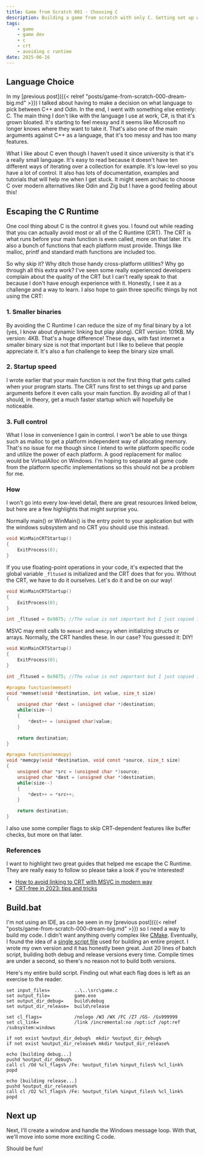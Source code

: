 ```yaml
---
title: Game from Scratch 001 - Choosing C
description: Building a game from scratch with only C. Getting set up with a build script.
tags:
    - game
    - game dev
    - c
    - crt
    - avoiding c runtime
date: 2025-06-16
---
```


## Language Choice
In my [previous post]({{< relref "posts/game-from-scratch-000-dream-big.md" >}}) I talked about having to make a decision on what language to pick between C++ and Odin. In the end, I went with something else entirely: C. The main thing I don't like with the language I use at work, C#, is that it's grown bloated. It's starting to feel messy and it seems like Microsoft no longer knows where they want to take it. That's also one of the main arguments against C++ as a language, that it's too messy and has too many features.

What I like about C even though I haven't used it since university is that it's a really small language. It's easy to read because it doesn't have ten different ways of iterating over a collection for example. It's low-level so you have a lot of control. It also has lots of documentation, examples and tutorials that will help me when I get stuck. It might seem archaic to choose C over modern alternatives like Odin and Zig but I have a good feeling about this!

## Escaping the C Runtime
One cool thing about C is the control it gives you. I found out while reading that you can actually avoid most or all of the C Runtime (CRT). The CRT is what runs before your main function is even called, more on that later. It's also a bunch of functions that each platform must provide. Things like malloc, printf and standard math functions are included too.

So why skip it? Why ditch those handy cross-platform utilities? Why go through all this extra work? I've seen some really experienced developers complain about the quality of the CRT but I can't really speak to that because I don't have enough experience with it. Honestly, I see it as a challenge and a way to learn. I also hope to gain three specific things by not using the CRT:

### 1. Smaller binaries
By avoiding the C Runtime I can reduce the size of my final binary by a lot (yes, I know about dynamic linking but play along). CRT version: 101KB. My version: 4KB. That's a huge difference! These days, with fast internet a smaller binary size is not that important but I like to believe that people appreciate it. It's also a fun challenge to keep the binary size small.

### 2. Startup speed
I wrote earlier that your main function is not the first thing that gets called when your program starts. The CRT runs first to set things up and parse arguments before it even calls your main function. By avoiding all of that I should, in theory, get a much faster startup which will hopefully be noticeable.

### 3. Full control
What I lose in convenience I gain in control. I won't be able to use things such as malloc to get a platform independent way of allocating memory. That's no issue for me though since I intend to write platform specific code and utilize the power of each platform. A good replacement for malloc would be VirtualAlloc on Windows. I'm hoping to separate all game code from the platform specific implementations so this should not be a problem for me.

### How
I won’t go into every low-level detail, there are great resources linked below, but here are a few highlights that might surprise you.

Normally main() or WinMain() is the entry point to your application but with the windows subsystem and no CRT you should use this instead.
```c
void WinMainCRTStartup() 
{
    ExitProcess(0);
}
```

If you use floating-point operations  in your code, it's expected that the global variable `_fltused` is initialized and the CRT does that for you. Without the CRT, we have to do it ourselves. Let's do it and be on our way!

```c
void WinMainCRTStartup() 
{
    ExitProcess(0);
}

int _fltused = 0x9875; //The value is not important but I just copied it from the CRT
```

MSVC may emit calls to `memset` and `memcpy` when initializing structs or arrays. Normally, the CRT handles these. In our case? You guessed it: DIY!


```c
void WinMainCRTStartup() 
{
    ExitProcess(0);
}

int _fltused = 0x9875; //The value is not important but I just copied it from the CRT

#pragma function(memset)
void *memset(void *destination, int value, size_t size)
{
    unsigned char *dest = (unsigned char *)destination;
    while(size--)
    {
        *dest++ = (unsigned char)value;
    }

    return destination;
}

#pragma function(memcpy)
void *memcpy(void *destination, void const *source, size_t size)
{
    unsigned char *src = (unsigned char *)source;
    unsigned char *dest = (unsigned char *)destination;
    while(size--)
    {
        *dest++ = *src++;
    }

    return destination;
}
```

I also use some compiler flags to skip CRT-dependent features like buffer checks, but more on that later.

### References
I want to highlight two great guides that helped me escape the C Runtime. They are really easy to follow so please take a look if you're interested!

- [How to avoid linking to CRT with MSVC in modern way](https://gist.github.com/mmozeiko/81e9c0253cc724638947a53b826888e9)
- [CRT-free in 2023: tips and tricks](https://nullprogram.com/blog/2023/02/15/)

## Build.bat
I'm not using an IDE, as can be seen in my [previous post]({{< relref "posts/game-from-scratch-000-dream-big.md" >}}) so I need a way to build my code. I didn't want anything overly complex like [CMake](https://cmake.org/). Eventually, I found the idea of a [single script file](https://github.com/EpicGamesExt/raddebugger/blob/master/build.bat) used for building an entire project. I wrote my own version and it has honestly been great. Just 20 lines of batch script, building both debug and release versions every time. Compile times are under a second, so there's no reason not to build both versions.

Here's my entire build script. Finding out what each flag does is left as an exercise to the reader.
```batch
set input_files=         ..\..\src\game.c
set output_file=         game.exe
set output_dir_debug=    build\debug
set output_dir_release=  build\release

set cl_flags=            /nologo /W3 /WX /FC /Z7 /GS- /Gs999999
set cl_link=             /link /incremental:no /opt:icf /opt:ref /subsystem:windows

if not exist %output_dir_debug%  mkdir %output_dir_debug%
if not exist %output_dir_release% mkdir %output_dir_release%

echo [building debug...]	
pushd %output_dir_debug%
call cl /Od %cl_flags% /Fe: %output_file% %input_files% %cl_link%
popd

echo [building release...]
pushd %output_dir_release%
call cl /O2 %cl_flags% /Fe: %output_file% %input_files% %cl_link%
popd
```

## Next up
Next, I'll create a window and handle the Windows message loop. With that, we'll move into some more exciting C code.

Should be fun!
